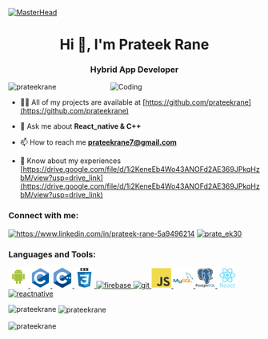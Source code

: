 [![MasterHead](https://media.licdn.com/dms/image/v2/D5616AQFSkgbk3HwoKA/profile-displaybackgroundimage-shrink_350_1400/profile-displaybackgroundimage-shrink_350_1400/0/1687807348247?e=1730937600&v=beta&t=Q_ua0vkygps6OMIMM6wN-a6dkmwxQi3MTIpn6hqYV5Y)](https://github.com/prateekrane)

<h1 align="center">Hi 👋, I'm Prateek Rane</h1>
<h3 align="center">Hybrid App Developer</h3>
<img align="right" alt="Coding" width="300" src="https://camo.githubusercontent.com/d3fcfe478a3a21468da489294ce1346ffbf7ed00877f290a2b477b9f7a734296/68747470733a2f2f692e70696e696d672e636f6d2f6f726967696e616c732f63642f35392f64362f63643539643632366463383633393766653435303830653665396337303237642e676966"/>
<p align="left"> <img src="https://komarev.com/ghpvc/?username=prateekrane&label=Profile%20views&color=0e75b6&style=flat" alt="prateekrane" /> </p>

- 👨‍💻 All of my projects are available at [https://github.com/prateekrane](https://github.com/prateekrane)

- 💬 Ask me about **React_native & C++**

- 📫 How to reach me **prateekrane7@gmail.com**

- 📄 Know about my experiences [https://drive.google.com/file/d/1i2KeneEb4Wo43ANOFd2AE369JPkqHzbM/view?usp=drive_link](https://drive.google.com/file/d/1i2KeneEb4Wo43ANOFd2AE369JPkqHzbM/view?usp=drive_link)

<h3 align="left">Connect with me:</h3>
<p align="left">
<a href="https://linkedin.com/in/https://www.linkedin.com/in/prateek-rane-5a9496214" target="blank"><img align="center" src="https://raw.githubusercontent.com/rahuldkjain/github-profile-readme-generator/master/src/images/icons/Social/linked-in-alt.svg" alt="https://www.linkedin.com/in/prateek-rane-5a9496214" height="30" width="40" /></a>
<a href="https://instagram.com/prate_ek30" target="blank"><img align="center" src="https://raw.githubusercontent.com/rahuldkjain/github-profile-readme-generator/master/src/images/icons/Social/instagram.svg" alt="prate_ek30" height="30" width="40" /></a>
</p>

<h3 align="left">Languages and Tools:</h3>
<p align="left"> <a href="https://developer.android.com" target="_blank" rel="noreferrer"> <img src="https://raw.githubusercontent.com/devicons/devicon/master/icons/android/android-original-wordmark.svg" alt="android" width="40" height="40"/> </a> <a href="https://www.cprogramming.com/" target="_blank" rel="noreferrer"> <img src="https://raw.githubusercontent.com/devicons/devicon/master/icons/c/c-original.svg" alt="c" width="40" height="40"/> </a> <a href="https://www.w3schools.com/cpp/" target="_blank" rel="noreferrer"> <img src="https://raw.githubusercontent.com/devicons/devicon/master/icons/cplusplus/cplusplus-original.svg" alt="cplusplus" width="40" height="40"/> </a> <a href="https://www.w3schools.com/css/" target="_blank" rel="noreferrer"> <img src="https://raw.githubusercontent.com/devicons/devicon/master/icons/css3/css3-original-wordmark.svg" alt="css3" width="40" height="40"/> </a> <a href="https://firebase.google.com/" target="_blank" rel="noreferrer"> <img src="https://www.vectorlogo.zone/logos/firebase/firebase-icon.svg" alt="firebase" width="40" height="40"/> </a> <a href="https://git-scm.com/" target="_blank" rel="noreferrer"> <img src="https://www.vectorlogo.zone/logos/git-scm/git-scm-icon.svg" alt="git" width="40" height="40"/> </a> <a href="https://developer.mozilla.org/en-US/docs/Web/JavaScript" target="_blank" rel="noreferrer"> <img src="https://raw.githubusercontent.com/devicons/devicon/master/icons/javascript/javascript-original.svg" alt="javascript" width="40" height="40"/> </a> <a href="https://www.mysql.com/" target="_blank" rel="noreferrer"> <img src="https://raw.githubusercontent.com/devicons/devicon/master/icons/mysql/mysql-original-wordmark.svg" alt="mysql" width="40" height="40"/> </a> <a href="https://www.postgresql.org" target="_blank" rel="noreferrer"> <img src="https://raw.githubusercontent.com/devicons/devicon/master/icons/postgresql/postgresql-original-wordmark.svg" alt="postgresql" width="40" height="40"/> </a> <a href="https://reactjs.org/" target="_blank" rel="noreferrer"> <img src="https://raw.githubusercontent.com/devicons/devicon/master/icons/react/react-original-wordmark.svg" alt="react" width="40" height="40"/> </a> <a href="https://reactnative.dev/" target="_blank" rel="noreferrer"> <img src="https://reactnative.dev/img/header_logo.svg" alt="reactnative" width="40" height="40"/> </a> </p>

<p><img align="left" src="https://github-readme-stats.vercel.app/api/top-langs?username=prateekrane&show_icons=true&locale=en&layout=compact" alt="prateekrane" /></p>

<p>&nbsp;<img align="center" src="https://github-readme-stats.vercel.app/api?username=prateekrane&show_icons=true&locale=en" alt="prateekrane" /></p>

<p><img align="center" src="https://github-readme-streak-stats.herokuapp.com/?user=prateekrane&" alt="prateekrane" /></p>
